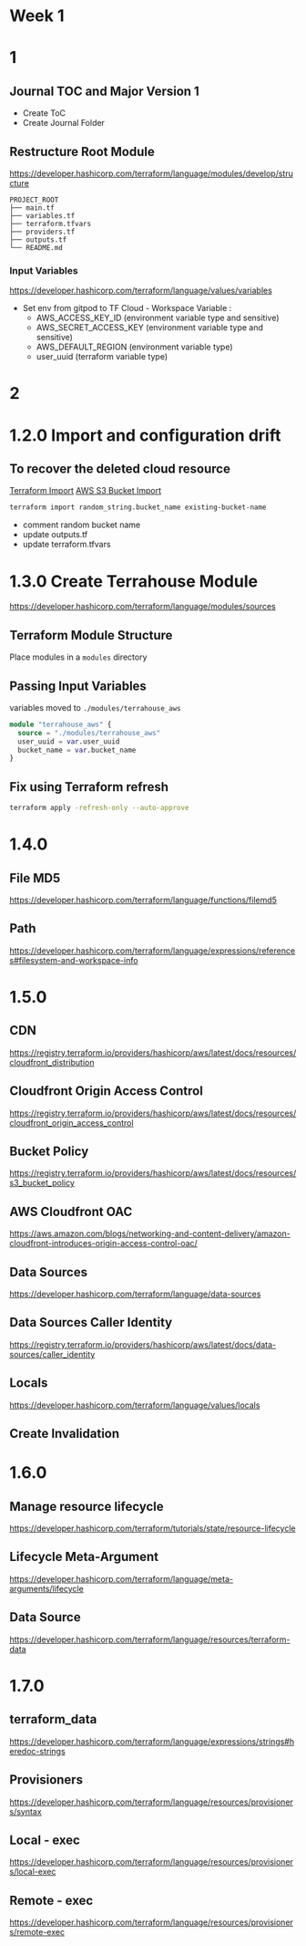 # Week 1
# 1
## Journal TOC and Major Version 1
- Create ToC
- Create Journal Folder

## Restructure Root Module
https://developer.hashicorp.com/terraform/language/modules/develop/structure

```
PROJECT_ROOT
├── main.tf                
├── variables.tf            
├── terraform.tfvars        
├── providers.tf            
├── outputs.tf              
└── README.md               
```
### Input Variables
https://developer.hashicorp.com/terraform/language/values/variables

- Set env from gitpod to TF Cloud - Workspace Variable : 
    - AWS_ACCESS_KEY_ID (environment variable type and sensitive)
    - AWS_SECRET_ACCESS_KEY (environment variable type and sensitive)
    - AWS_DEFAULT_REGION (environment variable type)
    - user_uuid (terraform variable type)

# 2

# 1.2.0 Import and configuration drift
## To recover the deleted cloud resource
[Terraform Import](https://developer.hashicorp.com/terraform/cli/import)
[AWS S3 Bucket Import](https://registry.terraform.io/providers/hashicorp/aws/latest/docs/resources/s3_bucket#import)

```sh
terraform import random_string.bucket_name existing-bucket-name
```
- comment random bucket name
- update outputs.tf
- update terraform.tfvars

# 1.3.0 Create Terrahouse Module
https://developer.hashicorp.com/terraform/language/modules/sources
## Terraform Module Structure
Place modules in a `modules` directory

## Passing Input Variables

variables moved to `./modules/terrahouse_aws`

```tf
module "terrahouse_aws" {
  source = "./modules/terrahouse_aws"
  user_uuid = var.user_uuid
  bucket_name = var.bucket_name
}
```

## Fix using Terraform refresh

```sh
terraform apply -refresh-only --auto-approve
```
# 1.4.0

## File MD5
https://developer.hashicorp.com/terraform/language/functions/filemd5

## Path
https://developer.hashicorp.com/terraform/language/expressions/references#filesystem-and-workspace-info

# 1.5.0

## CDN
https://registry.terraform.io/providers/hashicorp/aws/latest/docs/resources/cloudfront_distribution

## Cloudfront Origin Access Control
https://registry.terraform.io/providers/hashicorp/aws/latest/docs/resources/cloudfront_origin_access_control

## Bucket Policy
https://registry.terraform.io/providers/hashicorp/aws/latest/docs/resources/s3_bucket_policy

## AWS Cloudfront OAC
https://aws.amazon.com/blogs/networking-and-content-delivery/amazon-cloudfront-introduces-origin-access-control-oac/

## Data Sources
https://developer.hashicorp.com/terraform/language/data-sources

## Data Sources Caller Identity
https://registry.terraform.io/providers/hashicorp/aws/latest/docs/data-sources/caller_identity

## Locals
https://developer.hashicorp.com/terraform/language/values/locals

## Create Invalidation

# 1.6.0

## Manage resource lifecycle
https://developer.hashicorp.com/terraform/tutorials/state/resource-lifecycle

## Lifecycle Meta-Argument
https://developer.hashicorp.com/terraform/language/meta-arguments/lifecycle

## Data Source
https://developer.hashicorp.com/terraform/language/resources/terraform-data

# 1.7.0

## terraform_data
https://developer.hashicorp.com/terraform/language/expressions/strings#heredoc-strings

## Provisioners
https://developer.hashicorp.com/terraform/language/resources/provisioners/syntax

## Local - exec
https://developer.hashicorp.com/terraform/language/resources/provisioners/local-exec

## Remote - exec
https://developer.hashicorp.com/terraform/language/resources/provisioners/remote-exec
